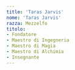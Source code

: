 ```yaml
---
title: 'Taras Jarvis'
nome: 'Taras Jarvis'
razza: Mezzelfo
titolo:
- Fondatore
- Maestro di Ingegneria
- Maestro di Magia
- Maestro di Alchimia
- Insegnante
---
```

